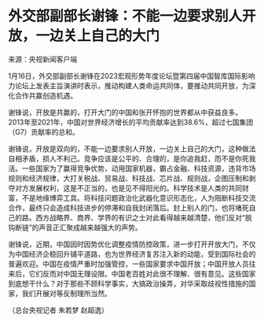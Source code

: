 # 外交部副部长谢锋：不能一边要求别人开放，一边关上自己的大门

来源：央视新闻客户端

1月16日，外交部副部长谢锋在2023宏观形势年度论坛暨第四届中国智库国际影响力论坛上发表主旨演讲时表示，推动构建人类命运共同体，要推动共同开放，为深化合作共赢创造机遇。

谢锋说，开放是共赢的，打开大门的中国和张开怀抱的世界都从中获益良多。2013年至2021年，中国对世界经济增长的平均贡献率达到38.6%，超过七国集团（G7）贡献率的总和。

谢锋说，开放是双向的，不能一边要求别人开放，一边关上自己的大门，这种做法自相矛盾，损人不利己。竞争应该是公平的、合理的，是你追我赶，而不是你死我活。一些国家为了赢得竞争优势，动用国家机器，霸占金融、科技资源，违背市场规则和经济规律，大打关税战、贸易战、科技战、芯片战、规则战，企图压制和剥夺对方发展权利，这是不正当的，也是见不得阳光的。科学技术是人类的共同财富，不是地缘博弈工具。将科技问题政治化武器化意识形态化，人为阻断科技交流合作，最终只会造成科技进步的停滞和自我封闭落后。封上别人的门，也将堵死自己的路。西方战略界、商界、学界的有识之士对此看得越来越清楚，他们反对“脱钩断链”的声音正汇聚成越来越强大的声势。

谢锋说，近期，中国因时因势优化调整疫情防控政策，进一步打开开放大门，不仅为中国经济企稳回升铺平道路，也为世界经济复苏注入新的动能，受到国际社会的普遍欢迎。中国在疫情严重时加强管控，一些国家要求中国开放；中国开放人员往来后，它们反而对中国无理设限。中国老百姓对此很不理解、很有意见。这些国家到底想干什么？对于那些不顾科学事实，大搞政治操弄，对华采取歧视性措施的国家，我们开展对等反制理所当然。

（总台央视记者 朱若梦 赵超逸）

